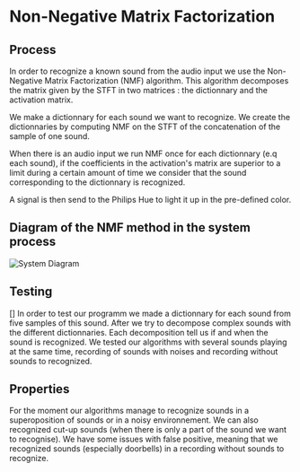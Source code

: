 # Non-Negative Matrix Factorization
## Process

In order to recognize a known sound from the audio input we use the Non-Negative Matrix Factorization (NMF) algorithm. This algorithm decomposes the matrix given by the STFT in two matrices : the dictionnary and the activation matrix.

We make a dictionnary for each sound we want to recognize. We create the dictionnaries by computing NMF on the STFT of the concatenation of the sample of one sound.

When there is an audio input we run NMF once for each dictionnary (e.q each sound), if the coefficients in the activation's matrix are superior to a limit during a certain amount of time we consider that the sound corresponding to the dictionnary is recognized.

A signal is then send to the Philips Hue to light it up in the pre-defined color.

## Diagram of the NMF method in the system process

![System Diagram](https://i.ibb.co/8NXwR6P/system.png)

## Testing
[]
In order to test our programm we made a dictionnary for each sound from five samples of this sound. After we try to decompose complex sounds with the different dictionnaries. Each decomposition tell us if and when the sound is recognized. We tested our algorithms with several sounds playing at the same time, recording of sounds with noises and recording without sounds to recognized.

## Properties

For the moment our algorithms manage to recognize sounds in a superoposition of sounds or in a noisy environnement. We can also recognized cut-up sounds (when there is only a part of the sound we want to recognise). We have some issues with false positive, meaning that we recognized sounds (especially doorbells) in a recording without sounds to recognize.

